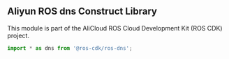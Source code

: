 ## Aliyun ROS dns Construct Library

This module is part of the AliCloud ROS Cloud Development Kit (ROS CDK) project.

```ts
import * as dns from '@ros-cdk/ros-dns';
```